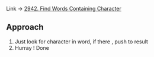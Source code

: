Link -> [2942. Find Words Containing Character](https://leetcode.com/problems/find-words-containing-character/description/)

## Approach
1. Just look for character in word, if there , push to result
2. Hurray ! Done